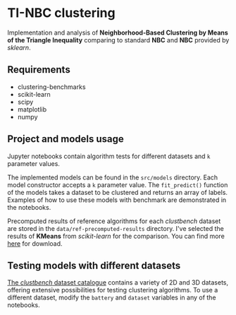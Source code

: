 # TI-NBC clustering

Implementation and analysis of **Neighborhood-Based Clustering by Means of the Triangle Inequality** comparing to standard **NBC** and **NBC** provided by *sklearn*.

## Requirements

- clustering-benchmarks
- scikit-learn
- scipy
- matplotlib
- numpy

## Project and models usage

Jupyter notebooks contain algorithm tests for different datasets and `k` parameter values.

The implemented models can be found in the `src/models` directory. Each model constructor accepts a `k` parameter value. The `fit_predict()` function of the models takes a dataset to be clustered and returns an array of labels. Examples of how to use these models with benchmark are demonstrated in the notebooks.

Precomputed results of reference algorithms for each *clustbench* dataset are stored in the `data/ref-precomputed-results` directory. I've selected the results of **KMeans** from *scikit-learn* for the comparison. You can find more [here](https://github.com/gagolews/clustering-results-v1) for download.


## Testing models with different datasets

[The *clustbench* dataset catalogue](https://clustering-benchmarks.gagolewski.com/weave/data-v1.html#wut/circles) contains a variety of 2D and 3D datasets, offering extensive possibilities for testing clustering algorithms. To use a different dataset, modify the `battery` and `dataset` variables in any of the notebooks.
